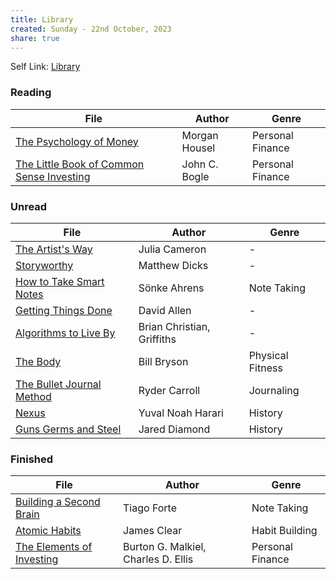 ```yaml
---
title: Library
created: Sunday - 22nd October, 2023
share: true
---
```


Self Link: [Library](Library.md)

### Reading

|File|Author|Genre|
|----|------|-----|
|[The Psychology of Money](./The%20Psychology%20of%20Money.md)|Morgan Housel|Personal Finance|
|[The Little Book of Common Sense Investing](./The%20Little%20Book%20of%20Common%20Sense%20Investing.md)|John C. Bogle|Personal Finance|

### Unread

|File|Author|Genre|
|----|------|-----|
|[The Artist's Way](./The%20Artist's%20Way.md)|Julia Cameron|-|
|[Storyworthy](./Storyworthy.md)|Matthew Dicks|-|
|[How to Take Smart Notes](./How%20to%20Take%20Smart%20Notes.md)|Sönke Ahrens|Note Taking|
|[Getting Things Done](./Getting%20Things%20Done.md)|David Allen|-|
|[Algorithms to Live By](./Algorithms%20to%20Live%20By.md)|Brian Christian, Griffiths|-|
|[The Body](./The%20Body.md)|Bill Bryson|Physical Fitness|
|[The Bullet Journal Method](./The%20Bullet%20Journal%20Method.md)|Ryder Carroll|Journaling|
|[Nexus](Nexus.md)|Yuval Noah Harari|History|
|[Guns Germs and Steel](./Guns%20Germs%20and%20Steel.md)|Jared Diamond|History|

### Finished

|File|Author|Genre|
|----|------|-----|
|[Building a Second Brain](./Building%20a%20Second%20Brain.md)|Tiago Forte|Note Taking|
|[Atomic Habits](./Atomic%20Habits.md)|James Clear|Habit Building|
|[The Elements of Investing](./The%20Elements%20of%20Investing.md)|Burton G. Malkiel, Charles D. Ellis|Personal Finance|
